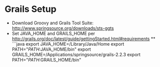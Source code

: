 # Grails Setup

* Download Groovy and Grails Tool Suite: http://www.springsource.org/downloads/sts-ggts
* Set JAVA_HOME and GRAILS_HOME per http://grails.org/doc/latest/guide/gettingStarted.html#requirements
** ```java
export JAVA_HOME=/Library/Java/Home
export PATH="$PATH:$JAVA_HOME/bin"
export GRAILS_HOME=/Applications/springsource/grails-2.2.3
export PATH="$PATH:$GRAILS_HOME/bin"
```